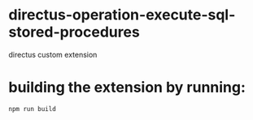 # directus-operation-execute-sql-stored-procedures
directus custom extension


# building the extension by running:

    npm run build